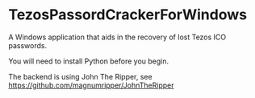 # TezosPassordCrackerForWindows
A Windows application that aids in the recovery of lost Tezos ICO passwords. 

You will need to install Python before you begin.

The backend is using John The Ripper, see https://github.com/magnumripper/JohnTheRipper
